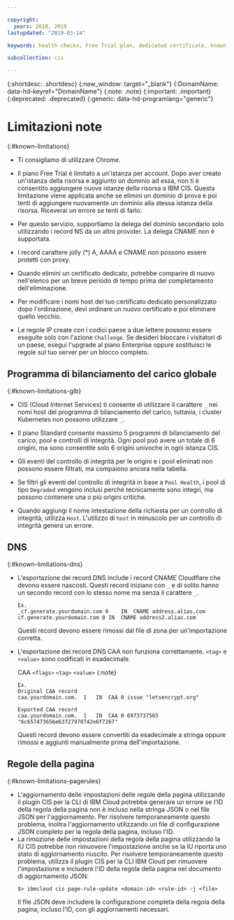 ```yaml
---

copyright:
  years: 2018, 2019
lastupdated: "2019-03-14"

keywords: health checks, Free Trial plan, dedicated certificate, known issues

subcollection: cis

---
```


{:shortdesc: .shortdesc}
{:new_window: target="_blank"}
{:DomainName: data-hd-keyref="DomainName"} 
{:note: .note} 
{:important: .important} 
{:deprecated: .deprecated} 
{:generic: data-hd-programlang="generic"}

# Limitazioni note
{:#known-limitations}

 * Ti consigliamo di utilizzare Chrome.
 
 * Il piano Free Trial è limitato a un'istanza per account. Dopo aver creato un'istanza della risorsa e aggiunto un dominio ad essa, non ti è consentito aggiungere nuove istanze della risorsa a IBM CIS. Questa limitazione viene applicata anche se elimini un dominio di prova e poi tenti di aggiungere nuovamente un dominio alla stessa istanza della risorsa. Riceverai un errore se tenti di farlo.

 * Per questo servizio, supportiamo la delega del dominio secondario solo utilizzando i record NS da un altro provider. La delega CNAME non è supportata.
  
 * I record carattere jolly (*) A, AAAA e CNAME non possono essere protetti con proxy.

 * Quando elimini un certificato dedicato, potrebbe comparire di nuovo nell'elenco per un breve periodo di tempo prima del completamento dell'eliminazione. 
 
 * Per modificare i nomi host del tuo certificato dedicato personalizzato dopo l'ordinazione, devi ordinare un nuovo certificato e poi eliminare quello vecchio.  
 
 * Le regole IP create con i codici paese a due lettere possono essere eseguite solo con l'azione `Challenge`. Se desideri bloccare i visitatori di un paese, esegui l'upgrade al piano Enterprise oppure sostituisci le regole sul tuo server per un blocco completo. 

## Programma di bilanciamento del carico globale
{:#known-limitations-glb}

 * CIS (Cloud Internet Services) ti consente di utilizzare il carattere `_` nei nomi host del programma di bilanciamento del carico, tuttavia, i cluster Kubernetes non possono utilizzare `_`. 

 * Il piano Standard consente massimo 5 programmi di bilanciamento del carico, pool e controlli di integrità. Ogni pool può avere un totale di 6 origini, ma sono consentite solo 6 origini univoche in ogni istanza CIS. 

* Gli eventi del controllo di integrità per le origini e i pool eliminati non possono essere filtrati, ma compaiono ancora nella tabella. 

* Se filtri gli eventi del controllo di integrità in base a `Pool Health`, i pool di tipo `Degraded` vengono inclusi perché tecnicamente sono integri, ma possono contenere una o più origini critiche. 

* Quando aggiungi il nome intestazione della richiesta per un controllo di integrità, utilizza `Host`. L'utilizzo di `host` in minuscolo per un controllo di integrità genera un errore. 

## DNS
{:#known-limitations-dns}

 * L'esportazione dei record DNS include i record CNAME Cloudflare che devono essere nascosti. Questi record iniziano con `_` e di solito hanno un secondo record con lo stesso nome ma senza il carattere `_`.
   ```
   Ex.
   _cf.generate.yourdomain.com 0	IN	CNAME address.alias.com
   cf.generate.yourdomain.com 0	IN	CNAME address2.alias.com
   ```
 
   Questi record devono essere rimossi dal file di zona per un'importazione corretta. 
 
 * L'esportazione dei record DNS CAA non funziona correttamente. `<tag>` e `<value>` sono codificati in esadecimale. 
 
    CAA `<flags>` `<tag>` `<value>`
  {:note}
   ```
   Ex.
   Original CAA record
   caa.yourdomain.com.	1	IN	CAA	0 issue "letsencrypt.org"
 
   Exported CAA record
   caa.yourdomain.com.	1	IN	CAA	0 6973737565 "6c657473656e63727970742e6f7267"
   ```
   Questi record devono essere convertiti da esadecimale a stringa oppure rimossi e aggiunti manualmente prima dell'importazione. 

## Regole della pagina
{:#known-limitations-pagerules}

   * L'aggiornamento delle impostazioni delle regole della pagina utilizzando il plugin CIS per la CLI di IBM Cloud potrebbe generare un errore se l'ID della regola della pagina non è incluso nella stringa JSON o nel file JSON per l'aggiornamento. Per risolvere temporaneamente questo problema, inoltra l'aggiornamento utilizzando un file di configurazione JSON completo per la regola della pagina, incluso l'ID.
   * La rimozione delle impostazioni della regola della pagina utilizzando la IU CIS potrebbe non rimuovere l'impostazione anche se la IU riporta uno stato di aggiornamento riuscito. Per risolvere temporaneamente questo problema, utilizza il plugin CIS per la CLI IBM Cloud per rimuovere l'impostazione e includere l'ID della regola della pagina nel documento di aggiornamento JSON:
      ```
      $> ibmcloud cis page-rule-update <domain-id> <rule-id> -j <file>
      ```
      Il file JSON deve includere la configurazione completa della regola della pagina, incluso l'ID, con gli aggiornamenti necessari. 
